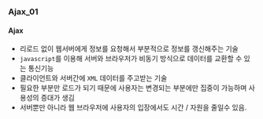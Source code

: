 ### Ajax_01

#### Ajax
- 리로드 없이 웹서버에게 정보를 요청해서 부분적으로 정보를 갱신해주는 기술
- `javascript`를 이용해 서버와 브라우저가 비동기 방식으로 데이터를 교환할 수 있는 통신기능
- 클라이언트와 서버간에 `XML` 데이터를 주고받는 기술
- 필요한 부분만 로드가 되기 때문에 사용자는 변경되는 부분에만 집중이 가능하며 사용성의 증대가 생김
- 서버뿐만 아니라 웹 브라우저에 사용자의 입장에서도 시간 / 자원을 줄일수 있음.